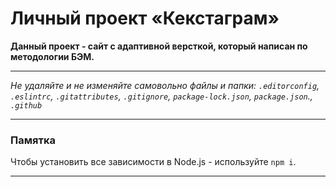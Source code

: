 # Личный проект «Кекстаграм»
**Данный проект - сайт с адаптивной версткой,
который написан по методологии БЭМ.**


---

_Не удаляйте и не изменяйте самовольно файлы и папки:_
_`.editorconfig`, `.eslintrc`, `.gitattributes`, `.gitignore`, `package-lock.json`, `package.json`., `.github`_

---

### Памятка
Чтобы установить все зависимости в Node.js - используйте `npm i`.


---

